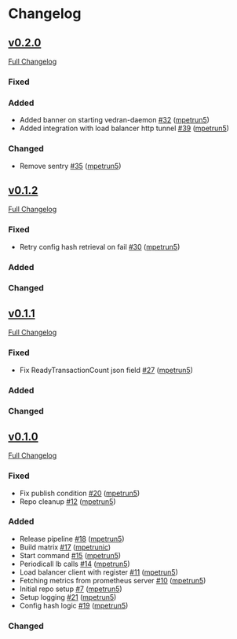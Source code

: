 # Changelog

## [v0.2.0](https://github.com/NodeFactoryIo/vedran-daemon/tree/v0.2.0)

[Full Changelog](https://github.com/NodeFactoryIo/vedran-daemon/compare/v0.1.2...v0.2.0)

### Fixed

### Added
- Added banner on starting vedran-daemon [\#32](https://github.com/NodeFactoryIo/vedran-daemon/pull/32) ([mpetrun5](https://github.com/mpetrun5))
- Added integration with load balancer http tunnel [\#39](https://github.com/NodeFactoryIo/vedran-daemon/pull/39) ([mpetrun5](https://github.com/mpetrun5))

### Changed
- Remove sentry [\#35](https://github.com/NodeFactoryIo/vedran-daemon/pull/35) ([mpetrun5](https://github.com/mpetrun5))

## [v0.1.2](https://github.com/NodeFactoryIo/vedran-daemon/tree/v0.1.2)

[Full Changelog](https://github.com/NodeFactoryIo/vedran-daemon/compare/v0.1.1...v0.1.2)

### Fixed
- Retry config hash retrieval on fail [\#30](https://github.com/NodeFactoryIo/vedran-daemon/pull/30) ([mpetrun5](https://github.com/mpetrun5))

### Added

### Changed

## [v0.1.1](https://github.com/NodeFactoryIo/vedran-daemon/tree/v0.1.1)

[Full Changelog](https://github.com/NodeFactoryIo/vedran-daemon/compare/v0.1.0...v0.1.1)

### Fixed
- Fix ReadyTransactionCount json field [\#27](https://github.com/NodeFactoryIo/vedran-daemon/pull/27) ([mpetrun5](https://github.com/mpetrun5))

### Added

### Changed

## [v0.1.0](https://github.com/NodeFactoryIo/vedran-daemon/tree/v.0.1.0)

[Full Changelog](https://github.com/NodeFactoryIo/vedran-daemon/compare/00a487dbbbd8e201b1354080e88302e0db4130f0...v.0.1.0)

### Fixed
- Fix publish condition [\#20](https://github.com/NodeFactoryIo/vedran-daemon/pull/20) ([mpetrun5](https://github.com/mpetrun5))
- Repo cleanup [\#12](https://github.com/NodeFactoryIo/vedran-daemon/pull/12) ([mpetrun5](https://github.com/mpetrun5))

### Added
- Release pipeline [\#18](https://github.com/NodeFactoryIo/vedran-daemon/pull/18) ([mpetrun5](https://github.com/mpetrun5))
- Build matrix [\#17](https://github.com/NodeFactoryIo/vedran-daemon/pull/17) ([mpetrunic](https://github.com/mpetrunic))
- Start command [\#15](https://github.com/NodeFactoryIo/vedran-daemon/pull/15) ([mpetrun5](https://github.com/mpetrun5))
- Periodicall lb calls [\#14](https://github.com/NodeFactoryIo/vedran-daemon/pull/14) ([mpetrun5](https://github.com/mpetrun5))
- Load balancer client with register [\#11](https://github.com/NodeFactoryIo/vedran-daemon/pull/11) ([mpetrun5](https://github.com/mpetrun5))
- Fetching metrics from prometheus server [\#10](https://github.com/NodeFactoryIo/vedran-daemon/pull/10) ([mpetrun5](https://github.com/mpetrun5))
- Initial repo setup [\#7](https://github.com/NodeFactoryIo/vedran-daemon/pull/7) ([mpetrun5](https://github.com/mpetrun5))
- Setup logging [\#21](https://github.com/NodeFactoryIo/vedran-daemon/pull/21) ([mpetrun5](https://github.com/mpetrun5))
- Config hash logic [\#19](https://github.com/NodeFactoryIo/vedran-daemon/pull/19) ([mpetrun5](https://github.com/mpetrun5))

### Changed
